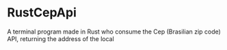 # RustCepApi
A terminal program made in Rust who consume the Cep (Brasilian zip code) API, returning the address of the local
